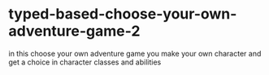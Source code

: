 # typed-based-choose-your-own-adventure-game-2
in this choose your own adventure game you make your own character and get a choice in character classes and abilities
